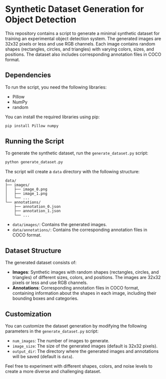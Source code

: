 # Synthetic Dataset Generation for Object Detection

This repository contains a script to generate a minimal synthetic dataset for training an experimental object detection system. The generated images are 32x32 pixels or less and use RGB channels. Each image contains random shapes (rectangles, circles, and triangles) with varying colors, sizes, and positions. The dataset also includes corresponding annotation files in COCO format.

## Dependencies

To run the script, you need the following libraries:

- Pillow
- NumPy
- random

You can install the required libraries using pip:

```bash
pip install Pillow numpy
```

## Running the Script

To generate the synthetic dataset, run the `generate_dataset.py` script:

```bash
python generate_dataset.py
```

The script will create a `data` directory with the following structure:

```
data/
├── images/
│   ├── image_0.png
│   ├── image_1.png
│   └── ...
└── annotations/
    ├── annotation_0.json
    ├── annotation_1.json
    └── ...
```

- `data/images/`: Contains the generated images.
- `data/annotations/`: Contains the corresponding annotation files in COCO format.

## Dataset Structure

The generated dataset consists of:

- **Images**: Synthetic images with random shapes (rectangles, circles, and triangles) of different sizes, colors, and positions. The images are 32x32 pixels or less and use RGB channels.
- **Annotations**: Corresponding annotation files in COCO format, containing information about the shapes in each image, including their bounding boxes and categories.

## Customization

You can customize the dataset generation by modifying the following parameters in the `generate_dataset.py` script:

- `num_images`: The number of images to generate.
- `image_size`: The size of the generated images (default is 32x32 pixels).
- `output_dir`: The directory where the generated images and annotations will be saved (default is `data`).

Feel free to experiment with different shapes, colors, and noise levels to create a more diverse and challenging dataset.
